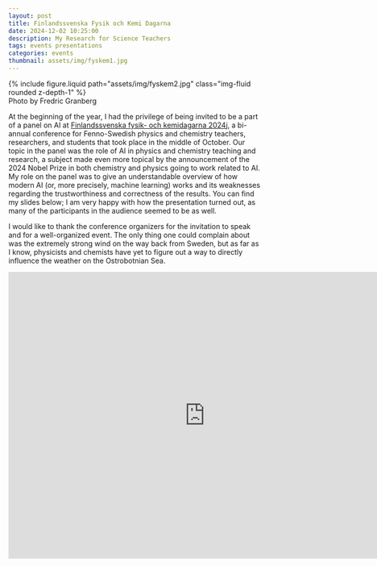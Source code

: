 ```yaml
---
layout: post
title: Finlandssvenska Fysik och Kemi Dagarna
date: 2024-12-02 10:25:00
description: My Research for Science Teachers
tags: events presentations
categories: events
thumbnail: assets/img/fyskem1.jpg
---
```


<div class="row mt-3">
    <div class="col-sm mt-3 mt-md-0">
        {% include figure.liquid path="assets/img/fyskem2.jpg" class="img-fluid rounded z-depth-1" %}
    </div>
</div>
<div class="caption">
Photo by Fredric Granberg
</div>

At the beginning of the year, I had the privilege of being invited to be a part of a panel on AI at [Finlandssvenska fysik- och kemidagarna 2024](http://www.fyskemdagarna.fi/)j, a bi-annual conference for Fenno-Swedish physics and chemistry teachers, researchers, and students that took place in the middle of October. Our topic in the panel was the role of AI in physics and chemistry teaching and research, a subject made even more topical by the announcement of the 2024 Nobel Prize in both chemistry and physics going to work related to AI. My role on the panel was to give an understandable overview of how modern AI (or, more precisely, machine learning) works and its weaknesses regarding the trustworthiness and correctness of the results. You can find my slides below; I am very happy with how the presentation turned out, as many of the participants in the audience seemed to be as well.

I would like to thank the conference organizers for the invitation to speak and for a well-organized event. The only thing one could complain about was the extremely strong wind on the way back from Sweden, but as far as I know, physicists and chemists have yet to figure out a way to directly influence the weather on the Ostrobotnian Sea.

<div class="row mt-3">
<iframe src="https://docs.google.com/presentation/d/e/2PACX-1vQp6L1jFxGZiWoYl73GSPeaB81xCl1SNePn7wYN70miCunqaaTDXfw7LyMr8CXjaf-2fjeZmLdH61OG/embed?start=false&loop=false&delayms=3000" frameborder="0" width="780" height="569" allowfullscreen="true" mozallowfullscreen="true" webkitallowfullscreen="true"></iframe>
</div>
